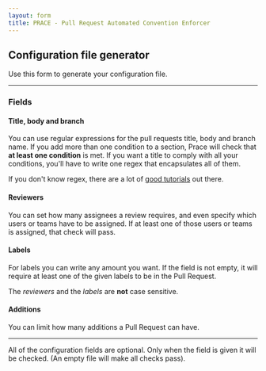 ```yaml
---
layout: form
title: PRACE - Pull Request Automated Convention Enforcer
---
```

## Configuration file generator

Use this form to generate your configuration file.

---

### Fields

#### Title, body and branch

You can use regular expressions for the pull requests title, body and branch name. If you add more than one condition to a section, Prace will check that **at least one condition** is met. 
If you want a title to comply with all your conditions, you'll have to write one regex that encapsulates all of them.

If you don't know regex, there are a lot of [good tutorials](https://regexone.com/) out there.

#### Reviewers

You can set how many assignees a review requires, and even specify which users or teams have to be assigned. If at least one of those users or teams is assigned, that check will pass.

#### Labels

For labels you can write any amount you want. If the field is not empty, it will require at least one of the given labels to be in the Pull Request.

The *reviewers* and the *labels* are **not** case sensitive.

#### Additions

You can limit how many additions a Pull Request can have.

---

All of the configuration fields are optional. Only when the field is given it will be checked. 
(An empty file will make all checks pass).
